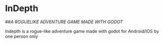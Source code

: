 # InDepth
##_A ROGUELIKE ADVENTURE GAME MADE WITH GODOT_

Indepth is a rogue-like adventure game made with godot for Android/IOS by one person only
